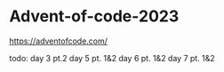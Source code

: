 # Advent-of-code-2023
https://adventofcode.com/

todo:
day 3 pt.2
day 5 pt. 1&2
day 6 pt. 1&2
day 7 pt. 1&2
